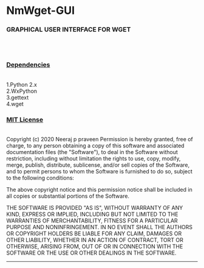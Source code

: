 # NmWget-GUI
<h3>GRAPHICAL USER INTERFACE FOR WGET</h3>


<br>
<br>

<u><h3>Dependencies</h3></u>
<br>
1.Python 2.x <br>
2.WxPython <br>
3.gettext <br>
4.wget<br>
<u><h3>MIT License</h3></u><br>
Copyright (c) 2020 Neeraj p praveen
Permission is hereby granted, free of charge, to any person obtaining a copy
of this software and associated documentation files (the "Software"), to deal
in the Software without restriction, including without limitation the rights
to use, copy, modify, merge, publish, distribute, sublicense, and/or sell
copies of the Software, and to permit persons to whom the Software is
furnished to do so, subject to the following conditions:

The above copyright notice and this permission notice shall be included in all
copies or substantial portions of the Software.

THE SOFTWARE IS PROVIDED "AS IS", WITHOUT WARRANTY OF ANY KIND, EXPRESS OR
IMPLIED, INCLUDING BUT NOT LIMITED TO THE WARRANTIES OF MERCHANTABILITY,
FITNESS FOR A PARTICULAR PURPOSE AND NONINFRINGEMENT. IN NO EVENT SHALL THE
AUTHORS OR COPYRIGHT HOLDERS BE LIABLE FOR ANY CLAIM, DAMAGES OR OTHER
LIABILITY, WHETHER IN AN ACTION OF CONTRACT, TORT OR OTHERWISE, ARISING FROM,
OUT OF OR IN CONNECTION WITH THE SOFTWARE OR THE USE OR OTHER DEALINGS IN THE
SOFTWARE.

-----------------------------------
